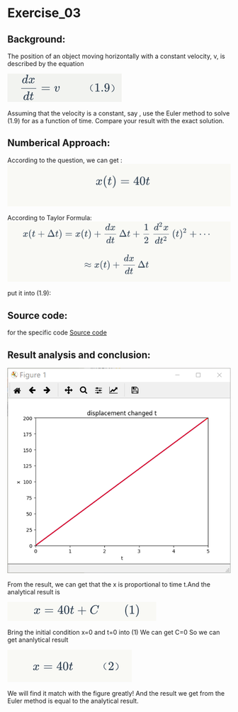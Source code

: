 # Exercise_03
## Background:
The position of an object moving horizontally with a constant velocity, v, is described by the equation 

![](https://github.com/maxiaobao233/compuational_physics_N2015301020106/blob/master/12.png)

Assuming that the velocity is a constant, say , use the Euler method to solve (1.9) for  as a function of time. Compare your result with the exact solution.
## Numberical Approach:
According to the question, we can get :
![](https://github.com/maxiaobao233/compuational_physics_N2015301020106/blob/master/1.jpg)


According to Taylor Formula:
![](https://github.com/maxiaobao233/compuational_physics_N2015301020106/blob/master/2.jpg)

put  it into (1.9):
## Source code:
for the specific code
[Source code](https://github.com/maxiaobao233/compuational_physics_N2015301020106/blob/master/code%204.py)
## Result analysis and conclusion:
![](https://github.com/maxiaobao233/compuational_physics_N2015301020106/blob/master/0_D1B9~_1(XY4%5B7W6)%5DHYSB.png)


From the result, we can get that the x is proportional to time t.And the analytical result is


![](https://github.com/maxiaobao233/compuational_physics_N2015301020106/blob/master/3.png)


Bring the initial condition x=0  and t=0 into (1) 
 We can get  C=0
 So we can get ananlytical result
 
 
![](https://github.com/maxiaobao233/compuational_physics_N2015301020106/blob/master/4.png)
 
 
 We will find it match with the figure greatly! And the result we get from the Euler method is equal to the analytical result.
